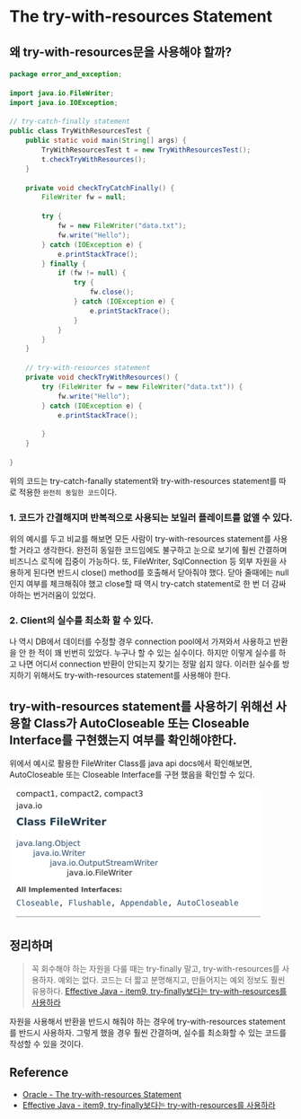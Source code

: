 # The try-with-resources Statement

## 왜 try-with-resources문을 사용해야 할까?

```java
package error_and_exception;

import java.io.FileWriter;
import java.io.IOException;

// try-catch-finally statement
public class TryWithResourcesTest {
	public static void main(String[] args) {
		TryWithResourcesTest t = new TryWithResourcesTest();
		t.checkTryWithResources();
	}
	
	private void checkTryCatchFinally() {
		FileWriter fw = null;
		
		try {
			fw = new FileWriter("data.txt");
			fw.write("Hello");
		} catch (IOException e) {
			e.printStackTrace();
		} finally {
			if (fw != null) {
				try {
					fw.close();
				} catch (IOException e) {
					e.printStackTrace();
				}
			}
		}
	}
	
	// try-with-resources statement
	private void checkTryWithResources() {
		try (FileWriter fw = new FileWriter("data.txt")) {
			fw.write("Hello");
		} catch (IOException e) {
			e.printStackTrace();
			
		}
	}
	
}

```

위의 코드는 try-catch-fanally statement와 try-with-resources statement를 따로 적용한 `완전히 동일한 코드`이다.

### 1. 코드가 간결해지며 반복적으로 사용되는 보일러 플레이트를 없앨 수 있다.
위의 예시를 두고 비교를 해보면 모든 사람이 try-with-resources statement를 사용할 거라고 생각한다.
완전히 동일한 코드임에도 불구하고 눈으로 보기에 훨씬 간결하며 비즈니스 로직에 집중이 가능하다. 
또, FileWriter, SqlConnection 등 외부 자원을 사용하게 된다면 반드시 close() method를 호출해서 닫아줘야 했다.
닫아 줄때에는 null인지 여부를 체크해줘야 했고 close할 때 역시 try-catch statement로 한 번 더 감싸야하는 번거러움이 있었다.

### 2. Client의 실수를 최소화 할 수 있다.
나 역시 DB에서 데이터를 수정할 경우 connection pool에서 가져와서 사용하고 반환을 안 한 적이 꽤 빈번히 있었다.
누구나 할 수 있는 실수이다. 하지만 이렇게 실수를 하고 나면 어디서 connection 반환이 안되는지 찾기는 정말 쉽지 않다. 
이러한 실수를 방지하기 위해서도 try-with-resources statement를 사용해야 한다.


## try-with-resources statement를 사용하기 위해선 사용할 Class가 AutoCloseable 또는 Closeable Interface를 구현했는지 여부를 확인해야한다.

위에서 예시로 활용한 FileWriter Class를 java api docs에서 확인해보면,
AutoCloseable 또는 Closeable Interface를 구현 했음을 확인할 수 있다.

![img.png](java-api-docs.png)



## 정리하며

> 꼭 회수해야 하는 자원을 다룰 때는 try-finally 말고, try-with-resources를 사용하자. 예외는 없다.
> 코드는 더 짧고 분명해지고, 만들어지는 예외 정보도 훨씬 유용하다. [Effective Java - item9, try-finally보다는 try-with-resources를 사용하라]()

자원을 사용해서 반환을 반드시 해줘야 하는 경우에 try-with-resources statement를 반드시 사용하자. 
그렇게 했을 경우 훨씬 간결하며, 실수를 최소화할 수 있는 코드를 작성할 수 있을 것이다.



## Reference 

* [Oracle - The try-with-resources Statement](https://docs.oracle.com/javase/tutorial/essential/exceptions/tryResourceClose.html)
* [Effective Java - item9, try-finally보다는 try-with-resources를 사용하라]()